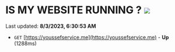 # IS MY WEBSITE RUNNING ? [![](https://img.shields.io/static/v1?label=Sponsor&message=%E2%9D%A4&logo=GitHub&color=%23fe8e86)](https://github.com/sponsors/<username>)

Last updated: **8/3/2023, 6:30:53 AM**

- `GET` [https://youssefservice.me](https://youssefservice.me) - **Up** (1288ms)
